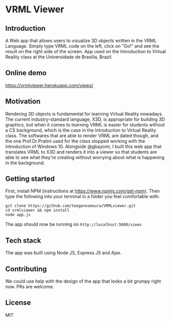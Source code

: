 # VRML Viewer

## Introduction 
A Web app that allows users to visualize 3D objects written in the VRML Language. Simply type VRML code on the left, click on "Go!" and see the result on the right side of the screen. App used on the Introduction to Virtual Reality class at the Universidade de Brasília, Brazil. 

## Online demo
https://vrmlviewer.herokuapp.com/views/

## Motivation
Rendering 3D objects is fundamental for learning Virtual Reality nowadays. The current industry-standard language, X3D, is appropriate for building 3D graphics, but when it comes to learning VRML is easier for students without a CS background, which is the case in the Introduction to Virtual Reality class. The softwares that are able to render VRML are dated though, and the one Prof.Dr.Pratini used for the class stopped working with the introduction of Windows 10. Alongside @gbayomi, I built this web app that translates VRML to X3D and renders it into a viewer so that students are able to see what they're creating without worrying about what is happening in the background.

## Getting started
First, install NPM (instructions at https://www.npmjs.com/get-npm). Then type the following into your terminal in a folder you feel comfortable with:
```
git clone https://github.com/teogenesmoura/VRMLviewer.git
cd vrmlviewer && npm install 
node app.js
```
The app should now be running on ```http://localhost:5000/views```

## Tech stack
The app was built using Node JS, Express JS and Ajax.

## Contributing
We could use help with the design of the app that looks a bit grumpy right now. PRs are welcome.

## License
MIT






